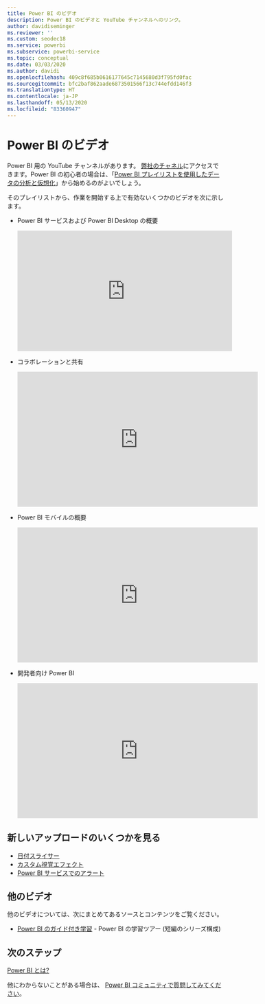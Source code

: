 ```yaml
---
title: Power BI のビデオ
description: Power BI のビデオと YouTube チャンネルへのリンク。
author: davidiseminger
ms.reviewer: ''
ms.custom: seodec18
ms.service: powerbi
ms.subservice: powerbi-service
ms.topic: conceptual
ms.date: 03/03/2020
ms.author: davidi
ms.openlocfilehash: 409c8f685b0616177645c7145680d3f795fd0fac
ms.sourcegitcommit: bfc2baf862aade6873501566f13c744efdd146f3
ms.translationtype: HT
ms.contentlocale: ja-JP
ms.lasthandoff: 05/13/2020
ms.locfileid: "83360947"
---
```

# <a name="power-bi-videos"></a>Power BI のビデオ
Power BI 用の YouTube チャンネルがあります。 [弊社のチャネル](https://www.youtube.com/user/mspowerbi/videos)にアクセスできます。Power BI の初心者の場合は、「[Power BI プレイリストを使用したデータの分析と仮想化](https://www.youtube.com/playlist?list=PL1N57mwBHtN0JFoKSR0n-tBkUJHeMP2cP)」から始めるのがよいでしょう。

そのプレイリストから、作業を開始する上で有効ないくつかのビデオを次に示します。

* Power BI サービスおよび Power BI Desktop の概要
  
  <iframe width="500" height="281" src="https://www.youtube.com/embed/l2wy4XgQIu0" frameborder="0" allowfullscreen></iframe>
* コラボレーションと共有
  
  <iframe width="560" height="315" src="https://www.youtube.com/embed/5DABLeJzQYM" frameborder="0" allow="autoplay; encrypted-media" allowfullscreen></iframe>
* Power BI モバイルの概要
  
  <iframe width="560" height="315" src="https://www.youtube.com/embed/07uBWhaCo78" frameborder="0" allow="autoplay; encrypted-media" allowfullscreen></iframe>

* 開発者向け Power BI
  <iframe width="560" height="315" src="https://www.youtube.com/embed/47uXJW1GIUY" frameborder="0" allow="autoplay; encrypted-media" allowfullscreen></iframe>  

## <a name="watch-some-of-our-new-uploads"></a>新しいアップロードのいくつかを見る
* [日付スライサー](https://youtu.be/V7i82ZZm0vw)
* [カスタム視覚エフェクト](https://youtu.be/d-rXAJ3_uAo)
* [Power BI サービスでのアラート](https://youtu.be/JbL2-HJ8clE)

## <a name="more-videos"></a>他のビデオ
他のビデオについては、次にまとめてあるソースとコンテンツをご覧ください。

* [Power BI のガイド付き学習](https://powerbi.microsoft.com/guided-learning/) - Power BI の学習ツアー (短編のシリーズ構成)

## <a name="next-steps"></a>次のステップ
[Power BI とは?](power-bi-overview.md)

他にわからないことがある場合は、 [Power BI コミュニティで質問してみてください](https://community.powerbi.com/)。
